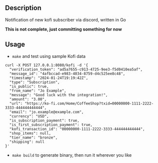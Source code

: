 ## Description
Notification of new kofi subscriber via discord, written in Go

**This is not complete, just committing something for now**

## Usage
- `make` and test using sample Kofi data 
```
curl -X POST 127.0.0.1:8080/kofi -d '{
  "verification_token": "ad5a7655-c913-4725-9ee3-f5d0410ea5af",
  "message_id": "4afbccad-e983-4034-8759-d4c525ee8c48",
  "timestamp": "2024-01-24T19:19:42Z",
  "type": "Subscription",
  "is_public": true,
  "from_name": "Jo Example",
  "message": "Good luck with the integration!",
  "amount": "3.00",
  "url": "https://ko-fi.com/Home/CoffeeShop?txid=00000000-1111-2222-3333-444444444444",
  "email": "jo.example@example.com",
  "currency": "USD",
  "is_subscription_payment": true,
  "is_first_subscription_payment": true,
  "kofi_transaction_id": "00000000-1111-2222-3333-444444444444",
  "shop_items": null,
  "tier_name": "bronze",
  "shipping": null
}'
```
- `make build` to generate binary, then run it wherever you like

